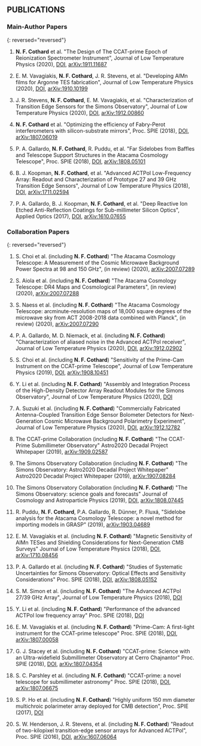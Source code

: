 ## PUBLICATIONS

### Main-Author Papers

{: reversed="reversed"}
1. **N. F. Cothard** et al. "The Design of The CCAT-prime Epoch of Reionization Spectrometer Instrument", Journal of Low Temperature Physics (2020), [DOI](https://doi.org/10.1007/s10909-019-02297-1), [arXiv:1911.11687](https://arxiv.org/abs/1911.11687)

1. E. M. Vavagiakis, **N. F. Cothard**, J. R. Stevens, et al. "Developing AlMn films for Argonne TES fabrication", Journal of Low Temperature Physics (2020), [DOI](https://doi.org/10.1007/s10909-019-02281-9), [arXiv:1910.10199](https://arxiv.org/abs/1910.10199)

1. J. R. Stevens, **N. F. Cothard**, E. M. Vavagiakis, et al. "Characterization of Transition Edge Sensors for the Simons Observatory", Journal of Low Temperature Physics (2020), [DOI](https://doi.org/10.1007/s10909-020-02375-9), [arXiv:1912.00860](https://arxiv.org/abs/1912.00860)

1. **N. F. Cothard** et al. "Optimizing the efficiency of Fabry-Perot interferometers with silicon-substrate mirrors", Proc. SPIE (2018), [DOI](https://doi.org/10.1117/12.2313483), [arXiv:1807.06019](https://arxiv.org/abs/1807.06019)

1. P. A. Gallardo, **N. F. Cothard**, R. Puddu, et al. "Far Sidelobes from Baffles and Telescope Support Structures in the Atacama Cosmology Telescope", Proc. SPIE (2018), [DOI](https://doi.org/10.1117/12.2313005), [arXiv:1808.05101](https://arxiv.org/abs/1808.05101)

1. B. J. Koopman, **N. F. Cothard**, et al. "Advanced ACTPol Low-Frequency Array: Readout and Characterization of Prototype 27 and 39 GHz Transition Edge Sensors", Journal of Low Temperature Physics (2018), [DOI](https://doi.org/10.1007/s10909-018-1957-5), [arXiv:1711.02594](https://arxiv.org/abs/1711.02594)

1. P. A. Gallardo, B. J. Koopman, **N. F. Cothard**, et al. "Deep Reactive Ion Etched Anti-Reflection Coatings for Sub-millimeter Silicon Optics", Applied Optics (2017), [DOI](https://doi.org/10.1364/AO.56.002796), [arXiv:1610.07655](https://arxiv.org/abs/1610.07655)


### Collaboration Papers

{: reversed="reversed"}
1. S. Choi et al. (including **N. F. Cothard**) "The Atacama Cosmology Telescope: A Measurement of the Cosmic Microwave Background Power Spectra at 98 and 150 GHz", (in review) (2020), [arXiv:2007.07289](https://arxiv.org/abs/2007.07289)

1. S. Aiola et al. (including **N. F. Cothard**) "The Atacama Cosmology Telescope: DR4 Maps and Cosmological Parameters", (in review) (2020), [arXiv:2007.07288](https://arxiv.org/abs/2007.07288)

1. S. Naess et al. (including **N. F. Cothard**) "The Atacama Cosmology Telescope: arcminute-resolution maps of 18,000 square degrees of the microwave sky from ACT 2008-2018 data combined with Planck", (in review) (2020), [arXiv:2007.07290](https://arxiv.org/abs/2007.07290)

1. P. A. Gallardo, M. D. Niemack, et al. (including **N. F. Cothard**) "Characterization of aliased noise in the Advanced ACTPol receiver", Journal of Low Temperature Physics (2020), [DOI](https://doi.org/10.1007/s10909-020-02344-2), [arXiv:1912.02902](https://arxiv.org/abs/1912.02902)

1. S. Choi et al. (including **N. F. Cothard**) "Sensitivity of the Prime-Cam Instrument on the CCAT-prime Telescope", Journal of Low Temperature Physics (2019), [DOI](https://doi.org/10.1007/s10909-020-02428-z), [arXiv:1908.10451](https://arxiv.org/abs/1908.10451)

1. Y. Li et al. (including **N. F. Cothard**) "Assembly and Integration Process of the High-Density Detector Array Readout Modules for the Simons Observatory", Journal of Low Temperature Physics (2020), [DOI](https://doi.org/10.1007/s10909-020-02386-6)

1. A. Suzuki et al. (including **N. F. Cothard**) "Commercially Fabricated Antenna-Coupled Transition Edge Sensor Bolometer Detectors for Next-Generation Cosmic Microwave Background Polarimetry Experiment", Journal of Low Temperature Physics (2020), [DOI](https://doi.org/10.1007/s10909-019-02325-0), [arXiv:1912.12782](https://arxiv.org/abs/1912.12782)

1. The CCAT-prime Collaboration (including **N. F. Cothard**) "The CCAT-Prime Submillimeter Observatory" Astro2020 Decadal Project Whitepaper (2019), [arXiv:1909.02587](https://arxiv.org/abs/1909.02587)

1. The Simons Observatory Collaboration (including **N. F. Cothard**) "The Simons Observatory: Astro2020 Decadal Project Whitepaper" Astro2020 Decadal Project Whitepaper (2019), [arXiv:1907.08284](https://arxiv.org/abs/1907.08284)

1. The Simons Observatory Collaboration (including **N. F. Cothard**) "The Simons Observatory: science goals and forecasts" Journal of Cosmology and Astroparticle Physics (2019), [DOI](https://doi.org/10.1088/1475-7516/2019/02/056), [arXiv:1808.07445](https://arxiv.org/abs/1808.07445)

1. R. Puddu, **N. F. Cothard**, P.A. Gallardo, R. Dünner, P. Fluxá, "Sidelobe analysis for the Atacama Cosmology Telescope: a novel method for importing models in GRASP" (2019), [arXiv:1903.04689](https://arxiv.org/abs/1903.04689)
 
1. E. M. Vavagiakis et al. (including **N. F. Cothard**) "Magnetic Sensitivity of AlMn TESes and Shielding Considerations for Next-Generation CMB Surveys" Journal of Low Temperature Physics (2018), [DOI](https://doi.org/10.1007/s10909-018-1920-5), [arXiv:1710.08456](https://arxiv.org/abs/1710.08456)

1. P. A. Gallardo et al. (including **N. F. Cothard**) "Studies of Systematic Uncertainties for Simons Observatory: Optical Effects and Sensitivity Considerations" Proc. SPIE (2018), [DOI](https://doi.org/10.1117/12.2312971), [arXiv:1808.05152](https://arxiv.org/abs/1808.05152)

1. S. M. Simon et al. (including **N. F. Cothard**) "The Advanced ACTPol 27/39 GHz Array", Journal of Low Temperature Physics (2018), [DOI](https://doi.org/10.1007/s10909-018-1963-7)

1. Y. Li et al. (including **N. F. Cothard**) "Performance of the advanced ACTPol low frequency array" Proc. SPIE (2018), [DOI](https://doi.org/10.1117/12.2313942)

1. E. M. Vavagiakis et al. (including **N. F. Cothard**) "Prime-Cam: A first-light instrument for the CCAT-prime telescope" Proc. SPIE (2018), [DOI](https://doi.org/10.1117/12.2313868), [arXiv:1807.00058](https://arxiv.org/abs/1807.00058)

1. G. J. Stacey et al. (including **N. F. Cothard**) "CCAT-prime: Science with an Ultra-widefield Submillimeter Observatory at Cerro Chajnantor" Proc. SPIE (2018), [DOI](https://doi.org/10.1117/12.2314031), [arXiv:1807.04354](https://arxiv.org/abs/1807.04354)

1. S. C. Parshley et al. (including **N. F. Cothard**) "CCAT-prime: a novel telescope for submillimeter astronomy" Proc. SPIE (2018), [DOI](https://doi.org/10.1117/12.2314046), [arXiv:1807.06675](https://arxiv.org/abs/1807.06675)

1. S. P. Ho et al. (including **N. F. Cothard**) "Highly uniform 150 mm diameter multichroic polarimeter array deployed for CMB detection", Proc. SPIE (2017), [DOI](https://doi.org/10.1117/12.2233113)

1. S. W. Henderson, J. R. Stevens, et al. (including **N. F. Cothard**) "Readout of two-kilopixel transition-edge sensor arrays for Advanced ACTPol", Proc. SPIE (2016), [DOI](https://doi.org/10.1117/12.2233895), [arXiv:1607.06064](https://arxiv.org/abs/1607.06064)